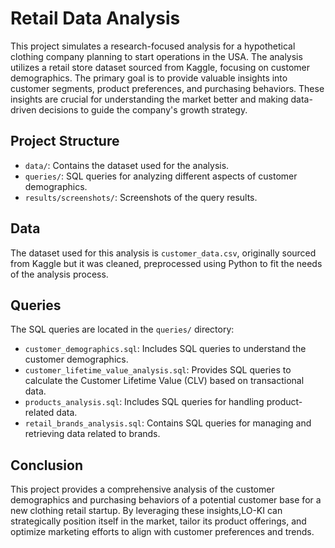 
# Retail Data Analysis
This project simulates a research-focused analysis for a hypothetical clothing company planning to start operations in the USA. The analysis utilizes a retail store dataset sourced from Kaggle, focusing on customer demographics. The primary goal is to provide valuable insights into customer segments, product preferences, and purchasing behaviors. These insights are crucial for understanding the market better and making data-driven decisions to guide the company's growth strategy.

## Project Structure
- `data/`: Contains the dataset used for the analysis.
- `queries/`: SQL queries for analyzing different aspects of customer demographics.
- `results/screenshots/`: Screenshots of the query results.

## Data
The dataset used for this analysis is `customer_data.csv`, originally sourced from Kaggle but it was cleaned, preprocessed using Python to fit the needs of the analysis process.

## Queries
The SQL queries are located in the `queries/` directory:
- `customer_demographics.sql`: Includes SQL queries to understand the customer demographics.
- `customer_lifetime_value_analysis.sql`: Provides SQL queries to calculate the Customer Lifetime Value (CLV) based on transactional data.
- `products_analysis.sql`: Includes SQL queries for handling product-related data.
- `retail_brands_analysis.sql`: Contains SQL queries for managing and retrieving data related to brands.
  
## Conclusion
This project provides a comprehensive analysis of the customer demographics and purchasing behaviors of a potential customer base for a new clothing retail startup. By leveraging these insights,LO-KI can strategically position itself in the market, tailor its product offerings, and optimize marketing efforts to align with customer preferences and trends.
